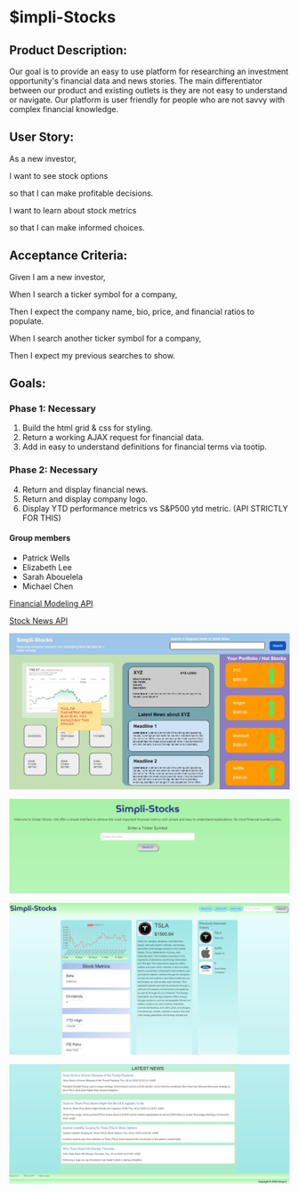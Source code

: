 # $impli-Stocks

## Product Description:

Our goal is to provide an easy to use platform for researching an investment opportunity's financial data and news stories. The main differentiator between our product and existing outlets is they are not easy to understand or navigate. Our platform is user friendly for people who are not savvy with complex financial knowledge.

## User Story:
As a new investor, 

I want to see stock options 

so that I can make profitable decisions.

I want to learn about stock metrics

so that I can make informed choices.

## Acceptance Criteria:
Given I am a new investor,

When I search a ticker symbol for a company, 

Then I expect the company name, bio, price, and financial ratios to populate. 

When I search another ticker symbol for a company,

Then I expect my previous searches to show.

## Goals:

### Phase 1: Necessary

1. Build the html grid & css for styling.
2. Return a working AJAX request for financial data.
3. Add in easy to understand definitions for financial terms via tootip.

### Phase 2: Necessary

4. Return and display financial news.
5. Return and display company logo.
6. Display YTD performance metrics vs S&P500 ytd metric. (API STRICTLY FOR THIS)

#### Group members

- Patrick Wells
- Elizabeth Lee
- Sarah Abouelela
- Michael Chen

[Financial Modeling API](https://financialmodelingprep.com/developer/docs/)

[Stock News API](https://stocknewsapi.com/)

![Layout Placeholder](./assets/img/ProjectProposalv2.JPG)

![Initial Screen](./assets/img/Initial-Screen.JPG)

![Main Screen 1](./assets/img/Main-Screen-1.JPG)

![Main Screen 2](./assets/img/Main-Screen-2.JPG)

